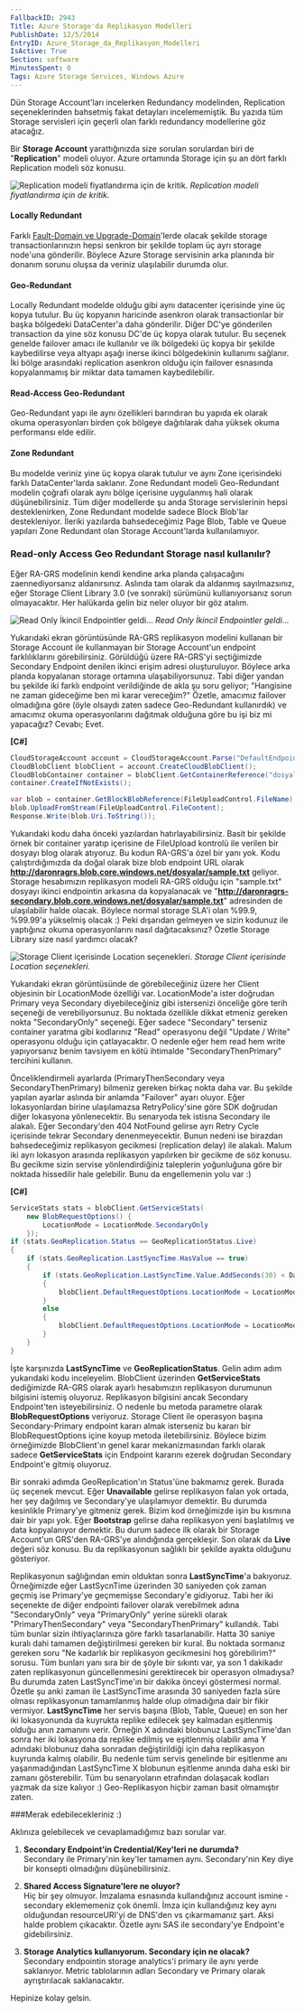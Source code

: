 ```yaml
---
FallbackID: 2943
Title: Azure Storage'da Replikasyon Modelleri
PublishDate: 12/5/2014
EntryID: Azure_Storage_da_Replikasyon_Modelleri
IsActive: True
Section: software
MinutesSpent: 0
Tags: Azure Storage Services, Windows Azure
---
```

Dün Storage Account'ları incelerken Redundancy modelinden, Replication seçeneklerinden bahsetmiş fakat detayları incelememiştik. Bu yazıda tüm Storage servisleri için geçerli olan farklı redundancy modellerine göz atacağız.Bir **Storage Account** yarattığınızda size sorulan sorulardan biri de "**Replication**" modeli oluyor. Azure ortamında Storage için şu an dört farklı Replication modeli söz konusu.![Replication modeli fiyatlandırma için de kritik.](http://blob.daron.yondem.com/assets/2943/blob_ragrs.png)*Replication modeli fiyatlandırma için de kritik.*#### Locally Redundant  Farklı [Fault-Domain ve Upgrade-Domain](http://daron.yondem.com/software/post/Fault_ve_Update_Domain_SDK2_2)'lerde olacak şekilde storage transactionlarınızın hepsi senkron bir şekilde toplam üç ayrı storage node'una gönderilir. Böylece Azure Storage servisinin arka planında bir donanım sorunu oluşsa da veriniz ulaşılabilir durumda olur.#### Geo-Redundant  Locally Redundant modelde olduğu gibi aynı datacenter içerisinde yine üç kopya tutulur. Bu üç kopyanın haricinde asenkron olarak transactionlar bir başka bölgedeki DataCenter'a daha gönderilir. Diğer DC'ye gönderilen transaction da yine söz konusu DC'de üç kopya olarak tutulur. Bu seçenek genelde failover amacı ile kullanılır ve ilk bölgedeki üç kopya bir şekilde kaybedilirse veya altyapı aşağı inerse ikinci bölgedekinin kullanımı sağlanır. İki bölge arasındaki replication asenkron olduğu için failover esnasında kopyalanmamış bir miktar data tamamen kaybedilebilir.#### Read-Access Geo-Redundant  Geo-Redundant yapı ile aynı özellikleri barındıran bu yapıda ek olarak okuma operasyonları birden çok bölgeye dağıtılarak daha yüksek okuma performansı elde edilir.#### Zone Redundant  Bu modelde veriniz yine üç kopya olarak tutulur ve aynı Zone içerisindeki farklı DataCenter'larda saklanır. Zone Redundant modeli Geo-Redundant modelin çoğrafi olarak aynı bölge içerisine uygulanmış hali olarak düşünebilirsiniz. Tüm diğer modellerde şu anda Storage servislerinin hepsi desteklenirken, Zone Redundant modelde sadece Block Blob'lar destekleniyor. İleriki yazılarda bahsedeceğimiz Page Blob, Table ve Queue yapıları Zone Redundant olan Storage Account'larda kullanılamıyor.### Read-only Access Geo Redundant Storage nasıl kullanılır?Eğer RA-GRS modelinin kendi kendine arka planda çalışacağını zaennediyorsanız aldanırsınız. Aslında tam olarak da aldanmış sayılmazsınız, eğer Storage Client Library 3.0 (ve sonraki) sürümünü kullanıyorsanız sorun olmayacaktır. Her halükarda gelin biz neler oluyor bir göz atalım. ![Read Only İkincil Endpointler geldi...](http://blob.daron.yondem.com/assets/2943/blob_ragrs_2.png)*Read Only İkincil Endpointler geldi...*Yukarıdaki ekran görüntüsünde RA-GRS replikasyon modelini kullanan bir Storage Account ile kullanmayan bir Storage Account'un endpoint farklılıklarını görebilirsiniz. Görüldüğü üzere RA-GRS'yi seçtiğimizde Secondary Endpoint denilen ikinci erişim adresi oluşturuluyor. Böylece arka planda kopyalanan storage ortamına ulaşabiliyorsunuz. Tabi diğer yandan bu şekilde iki farklı endpoint verildiğinde de akla şu soru geliyor; "Hangisine ne zaman gideceğime ben mi karar vereceğim?" Özetle, amacımız failover olmadığına göre (öyle olsaydı zaten sadece Geo-Redundant kullanırdık) ve amacımız okuma operasyonlarını dağıtmak olduğuna göre bu işi biz mi yapacağız? Cevabı; Evet.**[C#]**```csCloudStorageAccount account = CloudStorageAccount.Parse("DefaultEndpointsProtocol=http;AccountName=daronragrs;AccountKey=DRxxxaPXg==;");CloudBlobClient blobClient = account.CreateCloudBlobClient();CloudBlobContainer container = blobClient.GetContainerReference("dosyalar");container.CreateIfNotExists();var blob = container.GetBlockBlobReference(FileUploadControl.FileName);blob.UploadFromStream(FileUploadControl.FileContent);Response.Write(blob.Uri.ToString());```Yukarıdaki kodu daha önceki yazılardan hatırlayabilirsiniz. Basit bir şekilde örnek bir container yaratıp içerisine de FileUpload kontrolü ile verilen bir dosyayı blog olarak atıyoruz. Bu kodun RA-GRS'a özel bir yanı yok. Kodu çalıştırdığımızda da doğal olarak bize blob endpoint URL olarak **http://daronragrs.blob.core.windows.net/dosyalar/sample.txt** geliyor. Storage hesabımızın replikasyon modeli RA-GRS olduğu için "sample.txt" dosyayı ikinci endpointin arkasına da kopyalanacak ve "**http://daronragrs-secondary.blob.core.windows.net/dosyalar/sample.txt**" adresinden de ulaşılabilir halde olacak. Böylece normal storage SLA'i olan %99.9, %99.99'a yükselmiş olacak :) Peki dışarıdan gelmeyen ve sizin kodunuz ile yaptığınız okuma operasyonlarını nasıl dağıtacaksınız? Özetle Storage Library size nasıl yardımcı olacak?![Storage Client içerisinde Location seçenekleri.](http://blob.daron.yondem.com/assets/2943/blob_ragrs_3.png)*Storage Client içerisinde Location seçenekleri.*Yukarıdaki ekran görüntüsünde de görebileceğiniz üzere her Client objesinin bir LocationMode özelliği var. LocationMode'a ister doğrudan Primary veya Secondary diyebileceğiniz gibi istersenizi önceliğe göre terih seçeneği de verebiliyorsunuz. Bu noktada özellikle dikkat etmeniz gereken nokta "SecondaryOnly" seçeneği. Eğer sadece "Secondary" terseniz container yaratma gibi kodlarınız "Read" operasyonu değil "Update / Write" operasyonu olduğu için çatlayacaktır. O nedenle eğer hem read hem write yapıyorsanız benim tavsiyem en kötü ihtimalde "SecondaryThenPrimary" tercihini kullanın.Önceliklendirmeli ayarlarda (PrimaryThenSecondary veya SecondaryThenPrimary) bilmeniz gereken birkaç nokta daha var. Bu şekilde yapılan ayarlar aslında bir anlamda "Failover" ayarı oluyor. Eğer lokasyonlardan birine ulaşılamazsa RetryPolicy'sine göre SDK doğrudan diğer lokasyona yönlenecektir. Bu senaryoda tek istisna Secondary ile alakalı. Eğer Secondary'den 404 NotFound gelirse ayrı Retry Cycle içerisinde tekrar Secondary denenmeyecektir. Bunun nedeni ise birazdan bahsedeceğimiz replikasyon gecikmesi (replication delay) ile alakalı. Malum iki ayrı lokasyon arasında replikasyon yapılırken bir gecikme de söz konusu. Bu gecikme sizin servise yönlendirdiğiniz taleplerin yoğunluğuna göre bir noktada hissedilir hale gelebilir. Bunu da engellemenin yolu var :)**[C#]**```csServiceStats stats = blobClient.GetServiceStats(    new BlobRequestOptions() {         LocationMode = LocationMode.SecondaryOnly     });if (stats.GeoReplication.Status == GeoReplicationStatus.Live){    if (stats.GeoReplication.LastSyncTime.HasValue == true)    {        if (stats.GeoReplication.LastSyncTime.Value.AddSeconds(30) < DateTime.UtcNow)        {            blobClient.DefaultRequestOptions.LocationMode = LocationMode.PrimaryThenSecondary;        }        else        {            blobClient.DefaultRequestOptions.LocationMode = LocationMode.SecondaryThenPrimary;        }    }} ```İşte karşınızda **LastSyncTime** ve **GeoReplicationStatus**. Gelin adım adım yukarıdaki kodu inceleyelim. BlobClient üzerinden **GetServiceStats** dediğimizde RA-GRS olarak ayarlı hesabımızın replikasyon durumunun bilgisini istemiş oluyoruz. Replikasyon bilgisini ancak Secondary Endpoint'ten isteyebilirsiniz. O nedenle bu metoda parametre olarak **BlobRequestOptions** veriyoruz. Storage Client ile operasyon başına Secondary-Primary endpoint kararı almak isterseniz bu kararı bir BlobRequestOptions içine koyup metoda iletebilirsiniz. Böylece bizim örneğimizde BlobClient'ın genel karar mekanizmasından farklı olarak sadece **GetServiceStats** için Endpoint kararını ezerek doğrudan Secondary Endpoint'e gitmiş oluyoruz. Bir sonraki adımda GeoReplication'ın Status'üne bakmamız gerek. Burada üç seçenek mevcut. Eğer **Unavailable** gelirse replikasyon falan yok ortada, her şey dağılmış ve Secondary'ye ulaşılamıyor demektir. Bu durumda kesinlikle Primary'ye gitmeniz gerek. Bizim kod örneğimizde işin bu kısmına dair bir yapı yok. Eğer **Bootstrap** gelirse daha replikasyon yeni başlatılmış ve data kopyalanıyor demektir. Bu durum sadece ilk olarak bir Storage Account'un GRS'den RA-GRS'ye alındığında gerçekleşir. Son olarak da **Live** değeri söz konusu. Bu da replikasyonun sağlıklı bir şekilde ayakta olduğunu gösteriyor. Replikasyonun sağlığından emin olduktan sonra **LastSyncTime**'a bakıyoruz. Örneğimizde eğer LastSycnTime üzerinden 30 saniyeden çok zaman geçmiş ise Primary'ye geçmemişse Secondary'e gidiyoruz. Tabi her iki seçenekte de diğer endpointi failover olarak verebilmek adına "SecondaryOnly" veya "PrimaryOnly" yerine sürekli olarak "PrimaryThenSecondary" veya "SecondaryThenPrimary" kullandık. Tabi tüm bunlar sizin ihtiyaçlarınıza göre farklı tasarlanabilir. Hatta 30 saniye kuralı dahi tamamen değiştirilmesi gereken bir kural. Bu noktada sormanız gereken soru "Ne kadarlık bir replikasyon gecikmesini hoş görebilirim?" sorusu. Tüm bunları yanı sıra bir de şöyle bir sıkıntı var, ya son 1 dakikadır zaten replikasyonun güncellenmesini gerektirecek bir operasyon olmadıysa? Bu durumda zaten LastSyncTime'ın bir dakika önceyi göstermesi normal. Özetle şu anki zaman ile LastSyncTime arasında 30 saniyeden fazla süre olması replikasyonun tamamlanmış halde olup olmadığına dair bir fikir vermiyor. **LastSyncTime** her servis başına (Blob, Table, Queue) en son her iki lokasyonunda da kuyrukta replike edilecek şey kalmadan eşitlenmiş olduğu anın zamanını verir. Örneğin X adındaki blobunuz LastSyncTime'dan sonra her iki lokasyona da replike edilmiş ve eşitlenmiş olabilir ama Y adındaki blobunuz daha sonradan değiştirildiği için daha replikasyon kuyrunda kalmış olabilir. Bu nedenle tüm servis genelinde bir eşitlenme anı yaşanmadığından LastSyncTime X blobunun eşitlenme anında daha eski bir zamanı gösterebilir. Tüm bu senaryoların etrafından dolaşacak kodları yazmak da size kalıyor :) Geo-Replikasyon hiçbir zaman basit olmamıştır zaten.###Merak edebilecekleriniz :)Aklınıza gelebilecek ve cevaplamadığımız bazı sorular var. 1. **Secondary Endpoint'in Credential/Key'leri ne durumda?**  Secondary ile Primary'nin key'ler tamamen aynı. Secondary'nin Key diye bir konsepti olmadığını düşünebilirsiniz.2. **Shared Access Signature'lere ne oluyor?**  Hiç bir şey olmuyor. İmzalama esnasında kullandığınız account ismine -secondary eklememeniz çok önemli. İmza için kullandığınız key aynı olduğundan resourceURI'yi de DNS'den vs çıkarmamanız şart. Aksi halde problem çıkacaktır. Özetle aynı SAS ile secondary'ye Endpoint'e gidebilirsiniz.3. **Storage Analytics kullanıyorum. Secondary için ne olacak?**   Secondary endpointin storage analytics'i primary ile aynı yerde saklanıyor. Metric tablolarının adları Secondary ve Primary olarak ayrıştırılacak saklanacaktır.Hepinize kolay gelsin.
